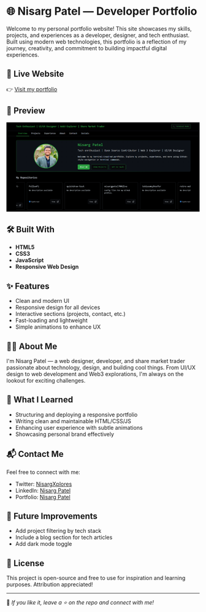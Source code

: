 # 🌐 Nisarg Patel — Developer Portfolio

Welcome to my personal portfolio website! This site showcases my skills, projects, and experiences as a developer, designer, and tech enthusiast. Built using modern web technologies, this portfolio is a reflection of my journey, creativity, and commitment to building impactful digital experiences.

## 🚀 Live Website

👉 [Visit my portfolio](https://nisargxplores-portfolio.vercel.app/)

## 📸 Preview

![Portfolio Screenshot](./src/assets/image.png) <!-- Add a real screenshot here if available -->

## 🛠️ Built With

- **HTML5**
- **CSS3**
- **JavaScript**
- **Responsive Web Design**


## ✨ Features

- Clean and modern UI
- Responsive design for all devices
- Interactive sections (projects, contact, etc.)
- Fast-loading and lightweight
- Simple animations to enhance UX

## 👨‍💻 About Me

I'm Nisarg Patel — a web designer, developer, and share market trader passionate about technology, design, and building cool things. From UI/UX design to web development and Web3 explorations, I'm always on the lookout for exciting challenges.

## 🧠 What I Learned

- Structuring and deploying a responsive portfolio
- Writing clean and maintainable HTML/CSS/JS
- Enhancing user experience with subtle animations
- Showcasing personal brand effectively

## 📬 Contact Me

Feel free to connect with me:

- Twitter: [NisargXplores](https://x.com/NisargPatel5563)
- LinkedIn: [Nisarg Patel](https://www.linkedin.com/in/nisarg-patel-7b799a277)
- Portfolio: [Nisarg Patel](https://nisargxplores-portfolio.vercel.app/)

## 📌 Future Improvements

- Add project filtering by tech stack
- Include a blog section for tech articles
- Add dark mode toggle

## 🧾 License

This project is open-source and free to use for inspiration and learning purposes. Attribution appreciated!

---

🌟 _If you like it, leave a ⭐ on the repo and connect with me!_
